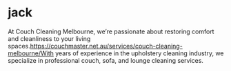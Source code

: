 # jack
At Couch Cleaning Melbourne, we’re passionate about restoring comfort and cleanliness to your living spaces.https://couchmaster.net.au/services/couch-cleaning-melbourne/With years of experience in the upholstery cleaning industry, we specialize in professional couch, sofa, and lounge cleaning services. 
